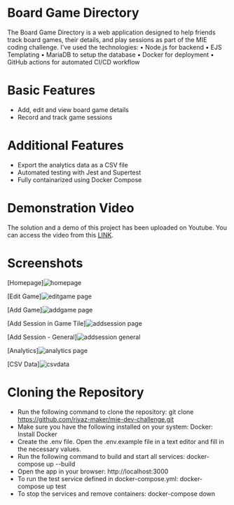 Board Game Directory
=====

The Board Game Directory is a web application designed to help friends track board games, their details, and play sessions as part of the MIE coding challenge. I've used the technologies:
•	Node.js for backend
•	EJS Templating
•	MariaDB to setup the database
•	Docker for deployment
•	GitHub actions for automated CI/CD workflow

Basic Features
=====

* Add, edit and view board game details
* Record and track game sessions

Additional Features
=====

* Export the analytics data as a CSV file
* Automated testing with Jest and Supertest
* Fully containarized using Docker Compose

Demonstration Video
=====

The solution and a demo of this project has been uploaded on Youtube. You can access the video from this [LINK](https://youtu.be/CrqbiXF24p8).

Screenshots
=====

[Homepage]![homepage](https://github.com/user-attachments/assets/4a10760c-f1a4-45c7-87cc-1f34dbdff2e8)

[Edit Game]![editgame page](https://github.com/user-attachments/assets/92003b96-acbb-4c56-b9b0-2b2bff4528be)

[Add Game]![addgame page](https://github.com/user-attachments/assets/1ea19961-4dc8-41d0-904e-bee4051bf885)

[Add Session in Game Tile]![addsession page](https://github.com/user-attachments/assets/aeea560a-db84-4c47-91ad-86e0033f23b4)

[Add Session - General]![addsession general](https://github.com/user-attachments/assets/9990dc14-4cdb-4fbf-a711-4ceeb2a5919d)

[Analytics]![analytics page](https://github.com/user-attachments/assets/28bdfcaa-af3d-49e1-9fb2-137afa27faaf)

[CSV Data]![csvdata](https://github.com/user-attachments/assets/0c128df3-b5f7-4b35-a20a-232e2b9d25b7)

Cloning the Repository
=====

* Run the following command to clone the repository: git clone https://github.com/riyaz-maker/mie-dev-challenge.git
* Make sure you have the following installed on your system:
Docker: Install Docker
* Create the .env file. Open the .env.example file in a text editor and fill in the necessary values.
* Run the following command to build and start all services: docker-compose up --build
* Open the app in your browser: http://localhost:3000
* To run the test service defined in docker-compose.yml: docker-compose up test
* To stop the services and remove containers: docker-compose down
